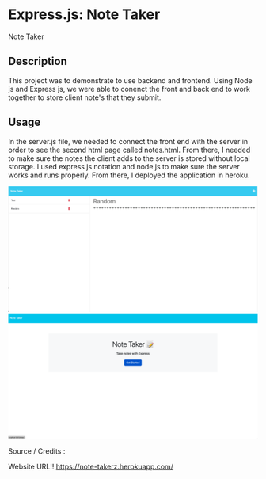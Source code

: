 # Express.js: Note Taker

Note Taker

## Description

This project was to demonstrate to use backend and frontend. Using Node js and Express js, we were able to conenct the front and back end to work together to store client note's that they submit.

## Usage

In the server.js file, we needed to connect the front end with the server in order to see the second html page called notes.html. From there, I needed to make sure the notes the client adds to the server is stored without local storage. I used express js notation and node js to make sure the server works and runs properly. From there, I deployed the application in heroku.

![alt text](./public/assets/Home.png)
![alt text](./public/assets/Notes.png)

Source / Credits :

Website URL!!
https://note-takerz.herokuapp.com/
